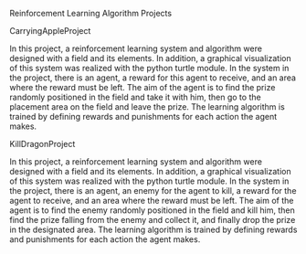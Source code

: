 Reinforcement Learning Algorithm Projects


CarryingAppleProject

In this project, a reinforcement learning system and algorithm were designed with a field and its elements. In addition, a graphical visualization of this system was realized with the python turtle module. In the system in the project, there is an agent, a reward for this agent to receive, and an area where the reward must be left. The aim of the agent is to find the prize randomly positioned in the field and take it with him, then go to the placement area on the field and leave the prize. The learning algorithm is trained by defining rewards and punishments for each action the agent makes.


KillDragonProject

In this project, a reinforcement learning system and algorithm were designed with a field and its elements. In addition, a graphical visualization of this system was realized with the python turtle module. In the system in the project, there is an agent, an enemy for the agent to kill, a reward for the agent to receive, and an area where the reward must be left. The aim of the agent is to find the enemy randomly positioned in the field and kill him, then find the prize falling from the enemy and collect it, and finally drop the prize in the designated area. The learning algorithm is trained by defining rewards and punishments for each action the agent makes.
